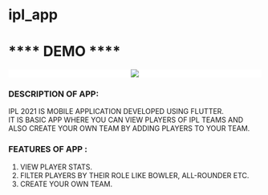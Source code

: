 # ipl_app
<body>
<h1>**** DEMO ****</h1>

<div style="background-color:white; width:100%; text-align:center"><img src="assets/images/ipl-app.gif" /></div>

<h3>DESCRIPTION OF APP:</h3>
IPL 2021 IS MOBILE APPLICATION DEVELOPED USING FLUTTER.<br/>
IT IS BASIC APP WHERE YOU CAN VIEW PLAYERS OF IPL TEAMS AND ALSO CREATE YOUR OWN TEAM BY ADDING PLAYERS TO YOUR TEAM.<br/>

<h3>FEATURES OF APP : </h3>
<ol>
<li>VIEW PLAYER STATS.</li>
<li>FILTER PLAYERS BY THEIR ROLE LIKE BOWLER, ALL-ROUNDER ETC.</li>
<li>CREATE YOUR OWN TEAM.</li>
</ol>
</body>